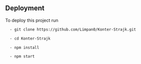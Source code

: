 ## Deployment

To deploy this project run

```bash
  - git clone https://github.com/Limpan0/Konter-Strajk.git
```
```bash
  - cd Konter-Strajk
```
```bash
  - npm install
```
```bash
  - npm start
```

